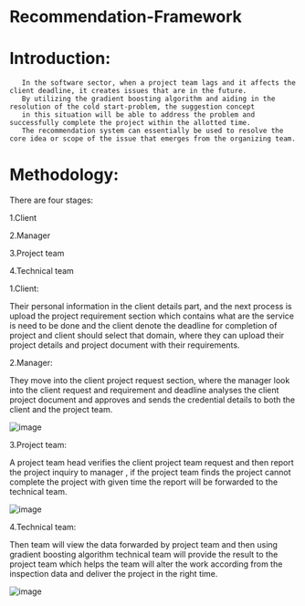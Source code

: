 # Recommendation-Framework
# Introduction:

       In the software sector, when a project team lags and it affects the client deadline, it creates issues that are in the future.
       By utilizing the gradient boosting algorithm and aiding in the resolution of the cold start-problem, the suggestion concept
       in this situation will be able to address the problem and successfully complete the project within the allotted time.
       The recommendation system can essentially be used to resolve the core idea or scope of the issue that emerges from the organizing team.
       
   

# Methodology:

There are four stages:

 1.Client
 
 2.Manager
 
 3.Project team
 
 4.Technical team
 
 
 1.Client:
 
 Their personal information in the client details part, and the next process is upload the project requirement section which contains what are the service is need to be done and the client denote the deadline for completion of project and client should select that domain, where they can upload their project details and project document with their requirements.


2.Manager:


They move into the client project request section, where the manager look into the client request and requirement and deadline  analyses the client project document and approves and sends the credential details to both the client and the project team.


![image](https://github.com/RahulChandrasekaran/Recommendation-Framework/assets/101933981/09eee47e-10e1-481b-8a1a-fb5efe658c3c)





3.Project team:

A project team head verifies the client project team request and then report the project inquiry to manager , if the project team finds the project cannot complete the project with given time the report will be forwarded to the technical team. 



![image](https://github.com/RahulChandrasekaran/Recommendation-Framework/assets/101933981/b55476ab-fcb7-47f7-a1f0-2e289e078824)


4.Technical team:

Then team will view the data forwarded by project team and then using gradient boosting algorithm technical team will provide the result to the project team which helps the team will alter the work according from the inspection data and deliver the project in the right time.


![image](https://github.com/RahulChandrasekaran/Recommendation-Framework/assets/101933981/7fbca9fe-cc75-4fc1-b70f-f7a86f7ae13c)






